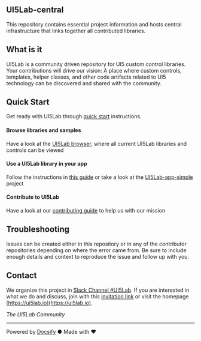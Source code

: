 ## UI5Lab-central
This repository contains essential project information and hosts central infrastructure that links together all contributed libraries.

## What is it

UI5Lab is a community driven repository for UI5 custom control libraries. Your contributions will drive our vision: A place where custom controls, templates, helper classes, and other code artifacts related to UI5 technology can be discovered and shared with the community. 

## Quick Start

Get ready with UI5Lab through [quick start](general/quick_start.md) instructions.

#### Browse libraries and samples

Have a look at the [UI5Lab browser](https://ui5lab.io/browser), where all current UI5Lab libraries and controls can be viewed

#### Use a UI5Lab library in your app

Follow the instructions in [this guide](how_to/consume_library.md) or take a look at the [UI5Lab-app-simple](https://github.com/UI5Lab/UI5Lab-app-simple) project 

#### Contribute to UI5Lab

Have a look at our [contributing guide](how_to/contribute_ui5lab.md) to help us with our mission

## Troubleshooting

Issues can be created either in this repository or in any of the contributor repositories depending on where the error came from.
Be sure to include enough details and context to reproduce the issue and follow up with you. 

## Contact

We organize this project in [Slack Channel #UI5Lab](https://openui5.slack.com/messages/UI5lab).
If you are interested in what we do and discuss, join with this [invitation link](http://slackui5invite.herokuapp.com/) or visit the homepage [https://ui5lab.io](https://ui5lab.io).

*The UI5Lab Community*

---
Powered by [Docsify](https://docsify.js.org/) ● Made with ❤️
